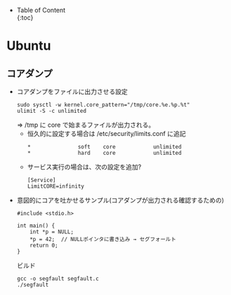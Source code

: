 - Table of Content  
{:toc}

# Ubuntu

## コアダンプ

* コアダンプをファイルに出力させる設定
  ```
  sudo sysctl -w kernel.core_pattern="/tmp/core.%e.%p.%t"
  ulimit -S -c unlimited
  ```
  => /tmp に core で始まるファイルが出力される。
  * 恒久的に設定する場合は /etc/security/limits.conf に追記
    ```
    *               soft    core            unlimited
    *               hard    core            unlimited
    ```
  * サービス実行の場合は、次の設定を追加?
    ```
    [Service]
    LimitCORE=infinity
    ```
* 意図的にコアを吐かせるサンプル(コアダンプが出力される確認するための)
  ```
  #include <stdio.h>

  int main() {
      int *p = NULL;
      *p = 42;  // NULLポインタに書き込み → セグフォールト
      return 0;
  }
  ```
  ビルド
  ```
  gcc -o segfault segfault.c
  ./segfault
  ```


